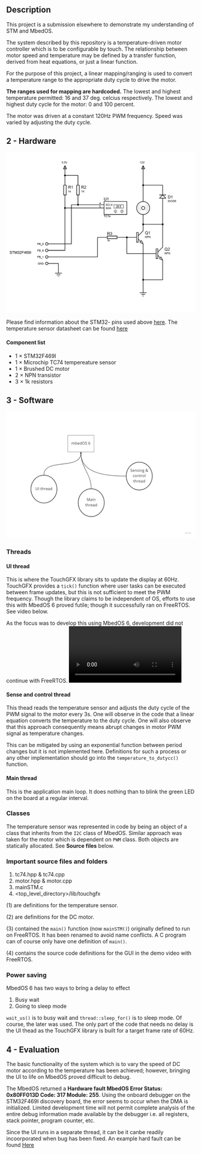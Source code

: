 
## Description
This project is a submission elsewhere to demonstrate my understanding of STM and MbedOS.

The system described by this repository is a temperature-driven motor controller which is to be configurable by touch. The relationship between motor speed and temperature may be defined by a transfer function, derived from heat equations, or just a linear function.

For the purpose of this project, a linear mapping/ranging is used to convert a temperature range to the appropriate duty cycle to drive the motor.

**The ranges used for mapping are hardcoded.**
The lowest and highest temperature permitted: 16 and 37 deg. celcius respectively.
The lowest and highest duty cycle for the motor: 0 and 100 percent.

The motor was driven at a constant 120Hz PWM frequency. Speed was varied by adjusting the duty cycle.

## 2 - Hardware
![Circuit diagram](assets/cem7058.bmp)

Please find information about the STM32- pins used above [here](https://os.mbed.com/platforms/ST-Discovery-F469NI/).
The temperature sensor datasheet can be found [here](https://www.microchip.com/en-us/product/TC74)

#### Component list
* 1 × STM32F469I
* 1 × Microchip TC74 tempereature sensor
* 1 × Brushed DC motor
* 2 × NPN transistor 
* 3 × 1k resistors

## 3 - Software
![Code overview](assets/ApplicationStructure.jpg)

### Threads
#### UI thread
This is where the TouchGFX library sits to update the display at 60Hz. TouchGFX provides a `tick()` function where user tasks can be executed between frame updates, but this is not sufficient to meet the PWM frequency. Though the library claims to be independent of OS, efforts to use this with MbedOS 6 proved futile; though it successfully ran on FreeRTOS. See video below.

As the focus was to develop this using MbedOS 6, development did not continue with FreeRTOS.
![FreeRTOS](assets/CEM7058.mp4)

#### Sense and control thread
This thead reads the temperature sensor and adjusts the duty cycle of the PWM signal to the motor every 3s. One will observe in the code that a linear equation converts the temperature to the duty cycle. One will also observe that this approach consequently means abrupt changes in motor PWM signal as temperature changes.

This can be mitigated by using an exponential function between period changes but it is not implemented here. Definitions for such a process or any other implementation should go into the `temperature_to_dutycc()` function.

#### Main thread
This is the application main loop. It does nothing than to blink the green LED on the board at a regular interval.

### Classes
The temperature sensor was represented in code by being an object of a class that inherits from the `I2C` class of MbedOS. Similar approach was taken for the motor which is dependent on `PWM` class. Both objects are statically allocated. See **Source files** below.

### Important source files and folders
1. tc74.hpp & tc74.cpp
2. motor.hpp & motor.cpp
3. mainSTM.c
4. <top_level_directory>/lib/touchgfx

(1) are definitions for the temperature sensor.

(2) are definitions for the DC motor.

(3) contained the `main()` function (now `mainSTM()`) originally defined to run on FreeRTOS. It has been renamed to avoid name conflicts. A C program can of course only have one definition of `main()`.

(4) contains the source code definitions for the GUI in the demo video with FreeRTOS.

### Power saving
MbedOS 6 has two ways to bring a delay to effect
1. Busy wait
2. Going to sleep mode

`wait_us()` is to busy wait and `thread::sleep_for()` is to sleep mode. Of course, the later was used. The only part of the code that needs no delay is the UI thead as the TouchGFX library is built for a target frame rate of 60Hz.

## 4 - Evaluation
The basic functionality of the system which is to vary the speed of DC motor according to the temperature has been achieved; however, bringing the UI to life on MbedOS proved difficult to debug. 

The MbedOS returned a **Hardware fault MbedOS Error Status: 0x80FF013D Code: 317 Module: 255**. Using the onboard debugger on the STM32F469I discovery board, the error seems to occur when the DMA is initialized. Limited development time will not permit complete analysis of the entire debug information made available by the debugger i.e. all registers, stack pointer, program counter, etc.

Since the UI runs in a separate thread, it can be it canbe readily incoorporated when bug has been fixed. An example hard fault can be found [Here](https://community.st.com/s/question/0D53W00000557ZoSAI/hardfault-with-touchgfx-)
